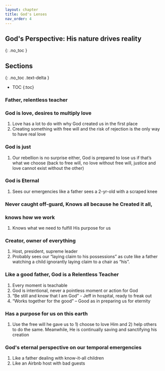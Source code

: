 ```yaml
---
layout: chapter
title: God's Lenses
nav_order: 4
---
```


## God's Perspective: His nature drives reality
{: .no_toc }

<h2>Sections</h2>
{: .no_toc .text-delta }

- TOC
{:toc}

### Father, relentless teacher

### God is love, desires to multiply love
1. Love has a lot to do with why God created us in the first place
1. Creating something with free will and the risk of rejection is the only way to have real love

### God is just
1. Our rebellion is no surprise either, God is prepared to lose us if that’s what we choose (back to free will, no love without free will, justice and love cannot exist without the other)

### God is Eternal
1. Sees our emergencies like a father sees a 2-yr-old with a scraped knee

### Never caught off-guard, Knows all because he Created it all, 

### knows how we work
1. Knows what we need to fulfill His purpose for us

### Creator, owner of everything
1. Host, president, supreme leader
1. Probably sees our “laying claim to his possessions” as cute like a father watching a child ignorantly laying claim to a chair as “his”.

### Like a good father, God is a Relentless Teacher
1. Every moment is teachable
1. God is intentional, never a pointless moment or action for God
1. “Be still and know that I am God” - Jeff in hospital, ready to freak out
1. “Works together for the good” – Good as in preparing us for eternity

### Has a purpose for us on this earth
1. Use the free will he gave us to 1) choose to love Him and 2) help others to do the same. Meanwhile,  He is continually saving and sanctifying his creation

### God's eternal perspective on our temporal emergencies
1. Like a father dealing with know-it-all children        
1. Like an Airbnb host with bad guests